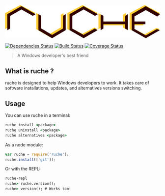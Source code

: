 [![ruche logo](https://raw.githubusercontent.com/quentinrossetti/ruche/master/doc/assets/ruche-logo.png)](https://github.com/quentinrossetti/ruche)

[![Dependencies Status][david-image]][david-url] [![Build Status][travis-image]][travis-url] [![Coverage Status][codeclimate-image]][codeclimate-url]

> A Windows developer's best friend

## What is ruche ?

ruche is designed to help Windows developers to work. It takes care of software 
installations, updates, and alternatives versions switching.

## Usage

You can use ruche in a terminal:
```bat
ruche install <package>
ruche uninstall <package>
ruche alternatives <package>
```

As a node module:
```js
var ruche = require('ruche');
ruche.install(['git']);
```

Or with the REPL:
```bat
ruche-repl
ruche> ruche.version();
ruche> version(); # Works too!
```

[ruche-url]: https://github.com/quentinrossetti/ruche
[ruche-image]: raw.githubusercontent.com/quentinrossetti/ruche/master/doc/assets/ruche-logo.png
[david-url]: https://david-dm.org/quentinrossetti/ruche
[david-image]: https://david-dm.org/quentinrossetti/ruche.svg
[travis-url]: https://travis-ci.org/quentinrossetti/ruche
[travis-image]: http://img.shields.io/travis/quentinrossetti/ruche.svg
[codeclimate-url]: https://codeclimate.com/github/quentinrossetti/ruche
[codeclimate-image]: http://img.shields.io/codeclimate/github/quentinrossetti/ruche.svg